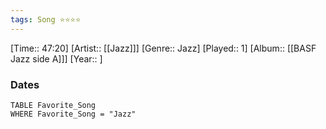 ```yaml
---
tags: Song ⭐⭐⭐⭐ 
---
```

[Time:: 47:20]
[Artist:: [[Jazz]]]
[Genre:: Jazz]
[Played:: 1]
[Album:: [[BASF Jazz side A]]]
[Year:: ]
### Dates
````dataview
TABLE Favorite_Song
WHERE Favorite_Song = "Jazz"
````